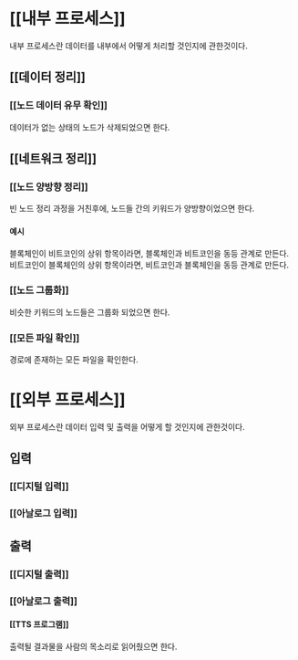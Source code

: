 # [[내부 프로세스]]
내부 프로세스란 데이터를 내부에서 어떻게 처리할 것인지에 관한것이다.
## [[데이터 정리]]
### [[노드 데이터 유무 확인]]
데이터가 없는 상태의 노드가 삭제되었으면 한다.
## [[네트워크 정리]]
### [[노드 양방향 정리]]
빈 노드 정리 과정을 거친후에, 노드들 간의 키워드가 양방향이었으면 한다.
#### 예시
블록체인이 비트코인의 상위 항목이라면, 블록체인과 비트코인을 동등 관계로 만든다.
비트코인이 블록체인의 상위 항목이라면, 비트코인과 블록체인을 동등 관계로 만든다.
### [[노드 그룹화]]
비슷한 키워드의 노드들은 그룹화 되었으면 한다.
### [[모든 파일 확인]]
경로에 존재하는 모든 파일을 확인한다.
# [[외부 프로세스]]
외부 프로세스란 데이터 입력 및 출력을 어떻게 할 것인지에 관한것이다.
## 입력
### [[디지털 입력]]
### [[아날로그 입력]]
## 출력
### [[디지털 출력]]
### [[아날로그 출력]]
#### [[TTS 프로그램]]
출력될 결과물을 사람의 목소리로 읽어줬으면 한다.
